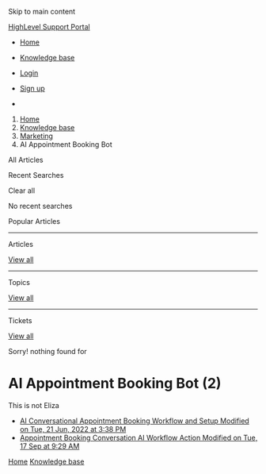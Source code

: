 Skip to main content

[ HighLevel Support Portal ](https://help.gohighlevel.com)

  * [ Home ](/support/home)
  * [ Knowledge base ](/support/solutions)

  * [Login](/support/login)
  * [Sign up](/support/signup)
  * 

  1. [Home](/support/home)
  2. [Knowledge base](/support/solutions)
  3. [Marketing](/support/solutions/48000449565)
  4. AI Appointment Booking Bot

All  Articles 

Recent Searches

Clear all

No recent searches

Popular Articles

* * *

Articles

[View all](/support/search/solutions)

* * *

Topics

[View all](/support/search/topics)

* * *

Tickets

[View all](/support/search/tickets)

Sorry! nothing found for   

# AI Appointment Booking Bot (2)

This is not Eliza

  * [ AI Conversational Appointment Booking Workflow and Setup Modified on Tue, 21 Jun, 2022 at 3:38 PM  ](/support/solutions/articles/48001216782-ai-conversational-appointment-booking-workflow-and-setup)
  * [ Appointment Booking Conversation AI Workflow Action Modified on Tue, 17 Sep at 9:29 AM  ](/support/solutions/articles/155000003467-appointment-booking-conversation-ai-workflow-action)

[Home](/support/home) [Knowledge base](/support/solutions)

